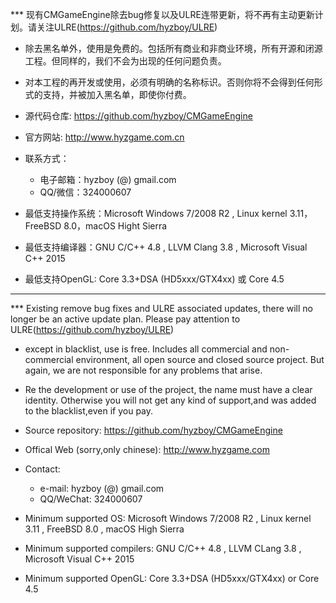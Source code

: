 *** 现有CMGameEngine除去bug修复以及ULRE连带更新，将不再有主动更新计划。请关注ULRE(https://github.com/hyzboy/ULRE)

* 除去黑名单外，使用是免费的。包括所有商业和非商业环境，所有开源和闭源工程。但同样的，我们不会为出现的任何问题负责。
* 对本工程的再开发或使用，必须有明确的名称标识。否则你将不会得到任何形式的支持，并被加入黑名单，即使你付费。

* 源代码仓库: https://github.com/hyzboy/CMGameEngine
* 官方网站: http://www.hyzgame.com.cn
* 联系方式：
  * 电子邮箱：hyzboy (@) gmail.com
  * QQ/微信：324000607

* 最低支持操作系统：Microsoft Windows 7/2008 R2 , Linux kernel 3.11，FreeBSD 8.0，macOS Hight Sierra 
* 最低支持编译器：GNU C/C++ 4.8 , LLVM Clang 3.8 , Microsoft Visual C++ 2015
* 最低支持OpenGL: Core 3.3+DSA (HD5xxx/GTX4xx) 或 Core 4.5

--------------------------------------------------------------------------------------------------------------
*** Existing remove bug fixes and ULRE associated updates, there will no longer be an active update plan. Please pay attention to ULRE(https://github.com/hyzboy/ULRE)

* except in blacklist, use is free. Includes all commercial and non-commercial environment,
    all open source and closed source project. But again, we are not responsible for any problems that arise.

* Re the development or use of the project, the name must have a clear identity.
    Otherwise you will not get any kind of support,and was added to the blacklist,even if you pay.

* Source repository: https://github.com/hyzboy/CMGameEngine
* Offical Web (sorry,only chinese): http://www.hyzgame.com
* Contact:
  * e-mail: hyzboy (@) gmail.com
  * QQ/WeChat: 324000607

* Minimum supported OS: Microsoft Windows 7/2008 R2 , Linux kernel 3.11 , FreeBSD 8.0 , macOS High Sierra
* Minimum supported compilers: GNU C/C++ 4.8 , LLVM CLang 3.8 , Microsoft Visual C++ 2015
* Minimum supported OpenGL: Core 3.3+DSA (HD5xxx/GTX4xx) or Core 4.5

